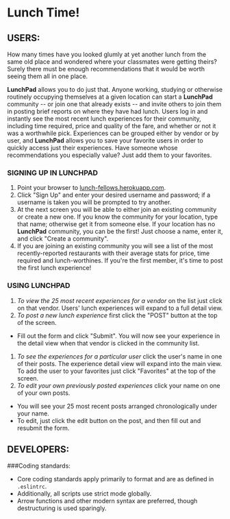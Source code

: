 # Lunch Time!

## USERS:
How many times have you looked glumly at yet another lunch from the same old place and wondered where your classmates were getting theirs?  Surely there must be enough recommendations that it would be worth seeing them all in one place.

**LunchPad** allows you to do just that.  Anyone working, studying or otherwise routinely occupying themselves at a given location can start a **LunchPad** community -- or join one that already exists -- and invite others to join them in posting brief reports on where they have had lunch.  Users log in and instantly see the most recent lunch experiences for their community, including time required, price and quality of the fare, and whether or not it was a worthwhile pick.  Experiences can be grouped either by vendor or by user, and **LunchPad** allows you to save your favorite users in order to quickly access just their experiences.  Have someone whose recommendations you especially value?  Just add them to your favorites.

### SIGNING UP IN LUNCHPAD
1. Point your browser to [lunch-fellows.herokuapp.com](https://lunch-fellows.herokuapp.com).  
1. Click "Sign Up" and enter your desired username and password; if a username is taken you will be prompted to try another.
1. At the next screen you will be able to either join an existing community or create a new one.  If you know the community for your location, type that name; otherwise get it from someone else.  If your location has no **LunchPad** community, you can be the first!  Just choose a name, enter it, and click "Create a community".
1. If you are joining an existing community you will see a list of the most recently-reported restaurants with their average stats for price, time required and lunch-worthines.  If you're the first member, it's time to post the first lunch experience!  

### USING LUNCHPAD
1. *To view the 25 most recent experiences for a vendor* on the list just click on that vendor.  Users' lunch experiences will expand to a full detail view.
1. *To post a new lunch experience* first click the "POST" button at the top of the screen.  
  - Fill out the form and click "Submit".  You will now see your experience in the detail view when that vendor is clicked in the community list.
1. *To see the experiences for a particular user* click the user's name in one of their posts.  The experience detail view will expand into the main view. To add the user to your favorites just click "Favorites" at the top of the screen.
1. *To edit your own previously posted experiences* click your name on one of your own posts.
  - You will see your 25 most recent posts arranged chronologically under your name.
  - To edit, just click the edit button on the post, and then fill out and resubmit the form.

## DEVELOPERS:

###Coding standards:
- Core coding standards apply primarily to format and are as defined in `.eslintrc`.
- Additionally, all scripts use strict mode globally.
- Arrow functions and other modern syntax are preferred, though destructuring is used sparingly.

